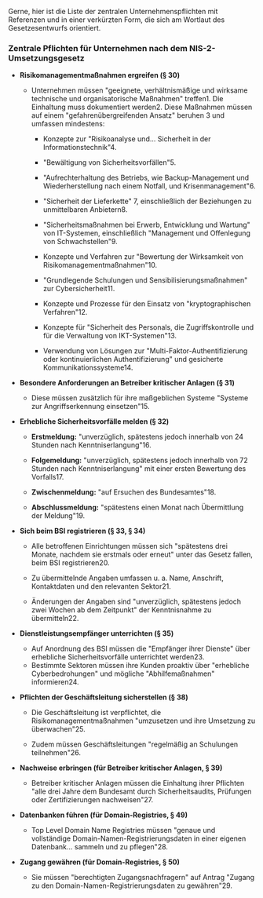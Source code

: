 Gerne, hier ist die Liste der zentralen Unternehmenspflichten mit Referenzen und in einer verkürzten Form, die sich am Wortlaut des Gesetzesentwurfs orientiert.

### Zentrale Pflichten für Unternehmen nach dem NIS-2-Umsetzungsgesetz

- **Risikomanagementmaßnahmen ergreifen (§ 30)**
    
    - Unternehmen müssen "geeignete, verhältnismäßige und wirksame technische und organisatorische Maßnahmen" treffen1. Die Einhaltung muss dokumentiert werden2. Diese Maßnahmen müssen auf einem "gefahrenübergreifenden Ansatz" beruhen 3 und umfassen mindestens:
        
        - Konzepte zur "Risikoanalyse und... Sicherheit in der Informationstechnik"4.
            
        - "Bewältigung von Sicherheitsvorfällen"5.
            
        - "Aufrechterhaltung des Betriebs, wie Backup-Management und Wiederherstellung nach einem Notfall, und Krisenmanagement"6.
            
        - "Sicherheit der Lieferkette" 7, einschließlich der Beziehungen zu unmittelbaren Anbietern8.
            
        - "Sicherheitsmaßnahmen bei Erwerb, Entwicklung und Wartung" von IT-Systemen, einschließlich "Management und Offenlegung von Schwachstellen"9.
            
        - Konzepte und Verfahren zur "Bewertung der Wirksamkeit von Risikomanagementmaßnahmen"10.
            
        - "Grundlegende Schulungen und Sensibilisierungsmaßnahmen" zur Cybersicherheit11.
            
        - Konzepte und Prozesse für den Einsatz von "kryptographischen Verfahren"12.
            
        - Konzepte für "Sicherheit des Personals, die Zugriffskontrolle und für die Verwaltung von IKT-Systemen"13.
            
        - Verwendung von Lösungen zur "Multi-Faktor-Authentifizierung oder kontinuierlichen Authentifizierung" und gesicherte Kommunikationssysteme14.
            
- **Besondere Anforderungen an Betreiber kritischer Anlagen (§ 31)**
    
    - Diese müssen zusätzlich für ihre maßgeblichen Systeme "Systeme zur Angriffserkennung einsetzen"15.
        
- **Erhebliche Sicherheitsvorfälle melden (§ 32)**
    
    - **Erstmeldung:** "unverzüglich, spätestens jedoch innerhalb von 24 Stunden nach Kenntniserlangung"16.
        
    - **Folgemeldung:** "unverzüglich, spätestens jedoch innerhalb von 72 Stunden nach Kenntniserlangung" mit einer ersten Bewertung des Vorfalls17.
        
    - **Zwischenmeldung:** "auf Ersuchen des Bundesamtes"18.
        
    - **Abschlussmeldung:** "spätestens einen Monat nach Übermittlung der Meldung"19.
        
- **Sich beim BSI registrieren (§ 33, § 34)**
    
    - Alle betroffenen Einrichtungen müssen sich "spätestens drei Monate, nachdem sie erstmals oder erneut" unter das Gesetz fallen, beim BSI registrieren20.
        
    - Zu übermittelnde Angaben umfassen u. a. Name, Anschrift, Kontaktdaten und den relevanten Sektor21.
        
    - Änderungen der Angaben sind "unverzüglich, spätestens jedoch zwei Wochen ab dem Zeitpunkt" der Kenntnisnahme zu übermitteln22.
        
- **Dienstleistungsempfänger unterrichten (§ 35)**
    - Auf Anordnung des BSI müssen die "Empfänger ihrer Dienste" über erhebliche Sicherheitsvorfälle unterrichtet werden23.
    - Bestimmte Sektoren müssen ihre Kunden proaktiv über "erhebliche Cyberbedrohungen" und mögliche "Abhilfemaßnahmen" informieren24.
        
- **Pflichten der Geschäftsleitung sicherstellen (§ 38)**
    
    - Die Geschäftsleitung ist verpflichtet, die Risikomanagementmaßnahmen "umzusetzen und ihre Umsetzung zu überwachen"25.
        
    - Zudem müssen Geschäftsleitungen "regelmäßig an Schulungen teilnehmen"26.
        
- **Nachweise erbringen (für Betreiber kritischer Anlagen, § 39)**
    
    - Betreiber kritischer Anlagen müssen die Einhaltung ihrer Pflichten "alle drei Jahre dem Bundesamt durch Sicherheitsaudits, Prüfungen oder Zertifizierungen nachweisen"27.
        
- **Datenbanken führen (für Domain-Registries, § 49)**
    
    - Top Level Domain Name Registries müssen "genaue und vollständige Domain-Namen-Registrierungsdaten in einer eigenen Datenbank... sammeln und zu pflegen"28.
        
- **Zugang gewähren (für Domain-Registries, § 50)**
    
    - Sie müssen "berechtigten Zugangsnachfragern" auf Antrag "Zugang zu den Domain-Namen-Registrierungsdaten zu gewähren"29.